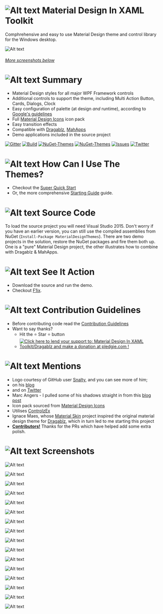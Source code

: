 # ![Alt text](web/images/MD4XAML64.png "Material Design In XAML Toolkit") Material Design In XAML Toolkit

Comphrehensive and easy to use Material Design theme and control library for the Windows desktop.

![Alt text](web/images/screen-home.png "Material Design Demo")

###### [More screenshots below](#Screenshots)

# ![Alt text](web/images/MD4XAML28.png "Summary") Summary

 * Material Design styles for all major WPF Framework controls
 * Additional controls to support the theme, including Multi Action Button, Cards, Dialogs, Clock
 * Easy configuration of palette (at design _and_ runtime), according to [Google's guidelines](http://www.google.co.uk/design/spec/style/color.html#color-ui-color-application)
 * Full [Material Design Icons](https://materialdesignicons.com/) icon pack
 * Easy transition effects
 * Compatible with [Dragablz](https://github.com/ButchersBoy/Dragablz), [MahApps](https://github.com/MahApps/MahApps.Metro)
 * Demo applications included in the source project

[![Gitter](https://img.shields.io/badge/Gitter-Join%20Chat-green.svg?style=flat-square)](https://gitter.im/ButchersBoy/MaterialDesignInXamlToolkit)
[![Build](https://img.shields.io/appveyor/ci/ButchersBoy/MaterialDesignInXamlToolkit.svg?style=flat-square)](https://ci.appveyor.com/project/ButchersBoy/materialdesigninxamltoolkit)
[![NuGet-Themes](https://img.shields.io/nuget/dt/MaterialDesignThemes.svg?label=NuGet-Themes&style=flat-square)](https://www.nuget.org/packages/MaterialDesignThemes/)
[![NuGet-Themes](https://img.shields.io/nuget/dt/MaterialDesignColors.svg?label=NuGet-Colors&style=flat-square)](https://www.nuget.org/packages/MaterialDesignColors/)
[![Issues](https://img.shields.io/github/issues/ButchersBoy/MaterialDesignInXamlToolkit.svg?style=flat-square)](https://github.com/ButchersBoy/MaterialDesignInXamlToolkit/issues)
[![Twitter](https://img.shields.io/badge/twitter-%40james__willock-55acee.svg?style=flat-square)](https://twitter.com/James_Willock)

# ![Alt text](web/images/MD4XAML28.png "How Can I Use The Themes?") How Can I Use The Themes?

* Checkout the [Super Quick Start](https://github.com/ButchersBoy/MaterialDesignInXamlToolkit/wiki/Super-Quick-Start)
* Or, the more comprehensive [Starting Guide](https://github.com/ButchersBoy/MaterialDesignInXamlToolkit/wiki/Getting-Started) guide.

# ![Alt text](web/images/MD4XAML28.png "How Can I Use The Themes?") Source Code
To load the source project you will need Visual Studio 2015.  Don't worry if you have an earlier version, you can still use the compiled assemblies from NuGet (``` Install-Package MaterialDesignThemes ```).  There are two demo projects in the solution, restore the NuGet packages and fire them both up.  One is a "pure" Material Design project, the other illustrates how to combine with Dragablz & MahApps.

# ![Alt text](web/images/MD4XAML28.png "In Action") See It Action

* Download the source and run the demo.
* Checkout [F1ix](http://materialdesigninxaml.net/f1ix).

# ![Alt text](web/images/MD4XAML28.png "Contributions") Contribution Guidelines

* Before contributing code read the [Contribution Guidelines](CONTRIBUTING.md)
* Want to say thanks?
  *  Hit the :star: Star :star: button
  *  <a href='https://pledgie.com/campaigns/31029'><img alt='Click here to lend your support to: Material Design In XAML Toolkit/Dragablz and make a donation at pledgie.com !' src='https://pledgie.com/campaigns/31029.png?skin_name=chrome' border='0' ></a>

# ![Alt text](web/images/MD4XAML28.png "Mentions") Mentions

* Logo courtesy of GitHub user [Snalty](https://github.com/snalty), and you can see more of him;
 * on his [blog](http://holothere.tumblr.com/)
 * and on [Twitter](https://twitter.com/snalty)
* Marc Angers - I pulled some of his shadows straight in from this [blog post](http://marcangers.com/material-design-shadows-in-wpf/)
* Icon pack sourced from [Material Design Icons](https://materialdesignicons.com/)
* Utilises [ControlzEx](https://github.com/ControlzEx/ControlzEx)
* Ignace Maes, whose [Material Skin](https://github.com/IgnaceMaes/MaterialSkin) project inspired the original material design theme for [Dragablz](https://github.com/ButchersBoy/Dragablz), which in turn led to me starting this project
* **[Contributors!](https://github.com/ButchersBoy/MaterialDesignInXamlToolkit/graphs/contributors)**  Thanks for the PRs which have helped add some extra polish.  

# <a name="Screenshots"></a>![Alt text](web/images/MD4XAML28.png "Screenshots") Screenshots

![Alt text](web/images/screen-buttons.png "Buttons")

![Alt text](web/images/screen-fields.png "Fields")

![Alt text](web/images/screen-palette.png "Palette")

![Alt text](web/images/screen-pickers.png "Pickers")

![Alt text](web/images/screen-iconpack.png "Icons")

![Alt text](web/images/screen-cards.png "Cards")

![Alt text](web/images/screen-menutoolbar.png "Menus and Toolbars")

![Alt text](web/images/screen-progress.png "Progress Bars")

![Alt text](web/images/screen-dialogs.png "Dialogs")

![Alt text](web/images/screen-lists.png "Lists")

![Alt text](web/images/screen-treeview.png "Tree View")

![Alt text](web/images/screen-progress.png "Progress Bars")

![Alt text](web/images/screen-sliders.png "Sliders")

![Alt text](web/images/screen-typography.png "Typography")

![Alt text](web/images/screen-groupbox.png "Group Box")

![Alt text](web/images/screen-shadows.png "Shadows")
